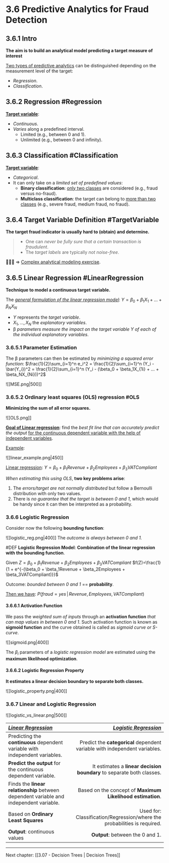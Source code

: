 # 3.6 Predictive Analytics for Fraud Detection

## 3.6.1 Intro
**The aim is to build an analytical model predicting a target measure of interest**

<u>Two types of predictive analytics</u> can be distinguished depending on the measurement level of the target:
- *Regression*.
- *Classification*.

## 3.6.2 Regression #Regression
**<u>Target variable</u>**:
- *Continuous*.
- *Varies* along a predefined interval.
	- Limited (e.g., between 0 and 1).
	- Unlimited (e.g., between 0 and infinity).

## 3.6.3 Classification #Classification
**<u>Target variable</u>**:
- *Categorical*.
- It can only take on a *limited set of predefined values*:
	- **Binary classification**: <u>only two classes</u> are considered (e.g., fraud versus no-fraud).
	- **Multiclass classification**: the target can belong to <u>more than two classes</u> (e.g., severe fraud, medium fraud, no fraud).

## 3.6.4 Target Variable Definition #TargetVariable
**The target fraud indicator is usually hard to (obtain) and determine.**
> - One can *never be fully sure that a certain transaction is fraudulent*.
> - The *target labels* are typically *not noise-free*.

🕵🏼‍♂️ => <u>Complex analytical modeling exercise</u>.

## 3.6.5 Linear Regression #LinearRegression
**Technique to model a continuous target variable.**

The *<u>general formulation of the linear regression model</u>*:
$Y = \beta_0 + \beta_1X_1 + ... + \beta_NX_N$

- *Y* represents the *target variable*.
- $X_1 , ... , X_N$ the *explanatory variables*.
- β *parameters measure the impact on the target variable Y of each of the individual explanatory variables*.

### 3.6.5.1 Parameter Estimation
The β parameters can then be estimated by *minimizing a squared error function*:
$\frac{1}{2}\sum_{i=1}^n e_i^2 = \frac{1}{2}\sum_{i=1}^n (Y_i - \bar{Y_i})^2 = \frac{1}{2}\sum_{i=1}^n (Y_i - (\beta_0 + \beta_1X_{1i} + ... + \beta_NX_{Ni}))^2$

![[MSE.png|500]]

### 3.6.5.2 Ordinary least squares (OLS) regression #OLS
**Minimizing the sum of all error squares.**

![[OLS.png]]

**<u>Goal of Linear regression</u>**: find the *best fit line that can accurately
predict the output* <u>for the continuous dependent variable with the
help of independent variables</u>.

<u>Example</u>:

![[linear_example.png|450]]

<u>Linear regression</u>: $Y = \beta_0 + \beta_1Revenue + \beta_2Employees + \beta_3VATCompliant$

*When estimating this using OLS*, **two key problems arise**:
1. The *errors/target are not normally distributed* but follow a Bernoulli distribution with only two values.
2. There is *no guarantee that the target is between 0 and 1*, which would be handy since it can then be interpreted as a probability.

### 3.6.6 Logistic Regression
Consider now the following **bounding function**:

![[logistic_reg.png|400]]
The *outcome is always between 0 and 1.*

#DEF **Logistic Regression Model**: **Combination of the linear regression with the bounding function**.

 Given $Z = \beta_0 + \beta_1Revenue + \beta_2Employees + \beta_3VATCompliant$
$f(Z)=\frac{1}{1 + e^{-(\beta_0 + \beta_1Revenue + \beta_2Employees + \beta_3VATCompliant)}}$

Outcome: *bounded between 0 and 1* == **probability**.

<u>Then we have</u>: $P(fraud=yes\,|\,Revenue,\, Employees,\,VATCompliant)$

#### 3.6.6.1 Activation Function
We pass the *weighted sum of inputs* through an **activation function** *that can map values in between 0 and 1*.
Such activation function is known as **sigmoid function** and the curve obtained is called as *sigmoid curve or S-curve*.

![[sigmoid.png|400]]

The $β_i$ parameters of a *logistic regression model* are estimated using the **maximum likelihood optimization**.

#### 3.6.6.2 Logistic Regression Property
**It estimates a linear decision boundary to separate both classes.**

![[logistic_property.png|400]]

### 3.6.7 Linear and Logistic Regression

![[logistic_vs_linear.png|500]]

***<u>Linear Regression</u>*** | ***<u>Logistic Regression</u>*** 
:---------------- | ----------------:
Predicting the **continuous** dependent variable with independent variables. | Predict the **categorical** dependent variable with independent variables.
**Predict the output** for the continuous dependent variable. |  It estimates a **linear decision boundary** to separate both classes.
Finds the **linear relationship** between dependent variable and independent variable. | Based on the concept of **Maximum Likelihood estimation**.
Based on **Ordinary Least Squares** | Used for: Classification/Regression/where the probabilities is required.
**Output**: continuous values | **Output**: between the 0 and 1.

---

Next chapter: [[3.07 - Decision Trees | Decision Trees]]